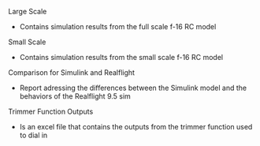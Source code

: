Large Scale
  * Contains simulation results from the full scale f-16 RC model

Small Scale
  * Contains simulation results from the small scale f-16 RC model
 
Comparison for Simulink and Realflight
  * Report adressing the differences between the Simulink model and the behaviors of the Realflight 9.5 sim

Trimmer Function Outputs
  * Is an excel file that contains the outputs from the trimmer function used to dial in 
